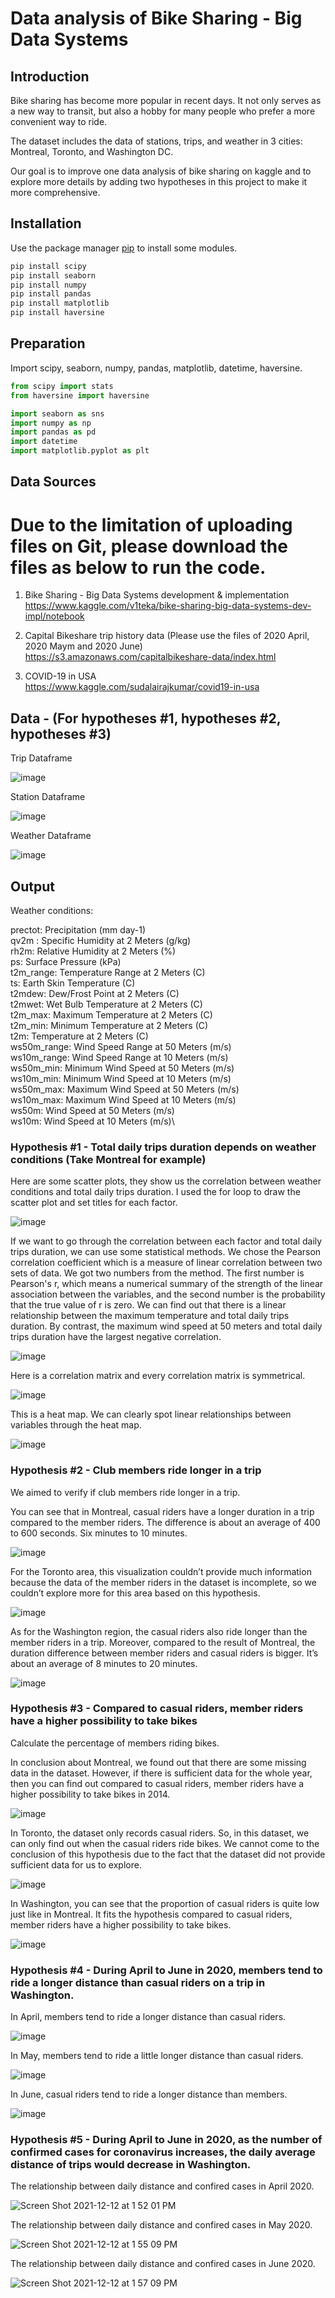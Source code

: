 # Data analysis of Bike Sharing - Big Data Systems

## Introduction

Bike sharing has become more popular in recent days. It not only serves as a new way to transit, but also a hobby for many people who prefer a more convenient way to ride.

The dataset includes the data of stations, trips, and weather in 3 cities: Montreal, Toronto, and Washington DC.

Our goal is to improve one data analysis of bike sharing on kaggle and to explore more details by adding two hypotheses in this project to make it more comprehensive.

## Installation

Use the package manager [pip](https://pip.pypa.io/en/stable/) to install some modules.

```bash
pip install scipy
pip install seaborn
pip install numpy
pip install pandas
pip install matplotlib
pip install haversine
```

## Preparation

Import scipy, seaborn, numpy, pandas, matplotlib, datetime, haversine.

```python
from scipy import stats
from haversine import haversine

import seaborn as sns
import numpy as np
import pandas as pd
import datetime
import matplotlib.pyplot as plt
```
## Data Sources
# Due to the limitation of uploading files on Git, please download the files as below to run the code.

1. Bike Sharing - Big Data Systems development & implementation
https://www.kaggle.com/v1teka/bike-sharing-big-data-systems-dev-impl/notebook

2. Capital Bikeshare trip history data (Please use the files of 2020 April, 2020 Maym and 2020 June)\
https://s3.amazonaws.com/capitalbikeshare-data/index.html

3. COVID-19 in USA\
https://www.kaggle.com/sudalairajkumar/covid19-in-usa


## Data - (For hypotheses #1, hypotheses #2, hypotheses #3)

Trip Dataframe

![image](https://github.com/ken1009us/2021Fall_finals/blob/main/image/trip.png "Trip Dataframe")

Station Dataframe

![image](https://github.com/ken1009us/2021Fall_finals/blob/main/image/station.png "Station Dataframe")

Weather Dataframe

![image](https://github.com/ken1009us/2021Fall_finals/blob/main/image/weather.png "Weather Dataframe")


## Output

Weather conditions:

prectot: Precipitation (mm day-1)\
qv2m : Specific Humidity at 2 Meters (g/kg)\
rh2m: Relative Humidity at 2 Meters (%)\
ps: Surface Pressure (kPa)\
t2m_range: Temperature Range at 2 Meters (C)\
ts: Earth Skin Temperature (C)\
t2mdew:  Dew/Frost Point at 2 Meters (C)\
t2mwet: Wet Bulb Temperature at 2 Meters (C)\
t2m_max: Maximum Temperature at 2 Meters (C)\
t2m_min: Minimum Temperature at 2 Meters (C)\
t2m: Temperature at 2 Meters (C)\
ws50m_range: Wind Speed Range at 50 Meters (m/s)\
ws10m_range: Wind Speed Range at 10 Meters (m/s)\
ws50m_min: Minimum Wind Speed at 50 Meters (m/s)\
ws10m_min: Minimum Wind Speed at 10 Meters (m/s)\
ws50m_max: Maximum Wind Speed at 50 Meters (m/s)\
ws10m_max: Maximum Wind Speed at 10 Meters (m/s)\
ws50m: Wind Speed at 50 Meters (m/s)\
ws10m: Wind Speed at 10 Meters (m/s)\

### Hypothesis #1 - Total daily trips duration depends on weather conditions (Take Montreal for example)

Here are some scatter plots, they show us the correlation between weather conditions and total daily trips duration. I used the for loop to draw the scatter plot and set titles for each factor.

![image](https://github.com/ken1009us/2021Fall_finals/blob/main/image/hypo1-1.png "hypo1-1")

If we want to go through the correlation between each factor and total daily trips duration, we can use some statistical methods. We chose the Pearson correlation coefficient which is a measure of linear correlation between two sets of data. We got two numbers from the method. The first number is Pearson's r, which means a numerical summary of the strength of the linear association between the variables, and the second number is the probability that the true value of r is zero. We can find out that there is a linear relationship between the maximum temperature and total daily trips duration. By contrast, the maximum wind speed at 50 meters and total daily trips duration have the largest negative correlation.

![image](https://github.com/ken1009us/2021Fall_finals/blob/main/image/hypo1-2.png "Station Dataframe")

Here is a correlation matrix and every correlation matrix is symmetrical.

![image](https://github.com/ken1009us/2021Fall_finals/blob/main/image/correlation_matrix.png "correlation_matrix")

This is a heat map. We can clearly spot linear relationships between variables through the heat map.

![image](https://github.com/ken1009us/2021Fall_finals/blob/main/image/hypo1-3.png "Station Dataframe")


### Hypothesis #2 - Club members ride longer in a trip

We aimed to verify if club members ride longer in a trip.

You can see that in Montreal, casual riders have a longer duration in a trip compared to the member riders.
The difference is about an average of 400 to 600 seconds. Six minutes to 10 minutes.

![image](https://github.com/ken1009us/2021Fall_finals/blob/main/image/hypo2-m.png "Station Dataframe")

For the Toronto area, this visualization couldn’t provide much information because the data of the member riders in the dataset is incomplete, so we couldn’t explore more for this area based on this hypothesis.

![image](https://github.com/ken1009us/2021Fall_finals/blob/main/image/hypo2-t.png "Station Dataframe")

As for the Washington region, the casual riders also ride longer than the member riders in a trip. Moreover, compared to the result of Montreal, the duration difference between member riders and casual riders is bigger. It’s about an average of 8 minutes to 20 minutes.

![image](https://github.com/ken1009us/2021Fall_finals/blob/main/image/hypo2-w.png "Station Dataframe")


### Hypothesis #3 - Compared to casual riders, member riders have a higher possibility to take bikes

Calculate the percentage of members riding bikes.

In conclusion about Montreal, we found out that there are some missing data in the dataset. However, if there is sufficient data for the whole year, then you can find out compared to casual riders, member riders have a higher possibility to take bikes in 2014.

![image](https://github.com/ken1009us/2021Fall_finals/blob/main/image/hypo3-m.png "Station Dataframe")

In Toronto, the dataset only records casual riders. So, in this dataset, we can only find out when the casual riders ride bikes. We cannot come to the conclusion of this hypothesis due to the fact that the dataset did not provide sufficient data for us to explore.

![image](https://github.com/ken1009us/2021Fall_finals/blob/main/image/hypo3-t.png "Station Dataframe")

In Washington, you can see that the proportion of casual riders is quite low just like in Montreal. It fits the hypothesis compared to casual riders, member riders have a higher possibility to take bikes.

![image](https://github.com/ken1009us/2021Fall_finals/blob/main/image/hypo3-w.png "Station Dataframe")

### Hypothesis #4 - During April to June in 2020, members tend to ride a longer distance than casual riders on a trip in Washington.

In April, members tend to ride a longer distance than casual riders.

![image](https://github.com/ken1009us/2021Fall_finals/blob/main/image/hypo4-m4.png "Station Dataframe")

In May, members tend to ride a little longer distance than casual riders.

![image](https://github.com/ken1009us/2021Fall_finals/blob/main/image/hypo4-m5.png "Station Dataframe")

In June, casual riders tend to ride a longer distance than members.

![image](https://github.com/ken1009us/2021Fall_finals/blob/main/image/hypo4-m6.png "Station Dataframe")



### Hypothesis #5 - During April to June in 2020, as the number of confirmed cases for coronavirus increases, the daily average distance of trips would decrease in Washington.

The relationship between daily distance and confired cases in April 2020.

![Screen Shot 2021-12-12 at 1 52 01 PM](https://user-images.githubusercontent.com/73263355/145727320-0f8911e9-9bc8-47b8-9af0-753cb07e80b9.png)

The relationship between daily distance and confired cases in May 2020.

![Screen Shot 2021-12-12 at 1 55 09 PM](https://user-images.githubusercontent.com/73263355/145727432-d1513249-e8f5-49f0-9d22-747f7e061d57.png)

The relationship between daily distance and confired cases in June 2020.

![Screen Shot 2021-12-12 at 1 57 09 PM](https://user-images.githubusercontent.com/73263355/145727505-37b0f8e3-bc38-4840-bcd0-a13c5edd218b.png)


